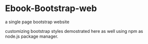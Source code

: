 # Ebook-Bootstrap-web
a single page bootstrap  website

customizing bootstrap styles demostrated here as well using npm as node.js package manager.
